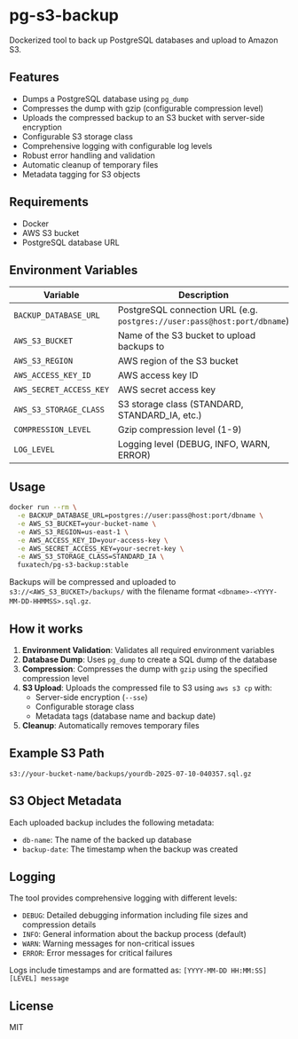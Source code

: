 # pg-s3-backup

Dockerized tool to back up PostgreSQL databases and upload to Amazon S3.

## Features
- Dumps a PostgreSQL database using `pg_dump`
- Compresses the dump with gzip (configurable compression level)
- Uploads the compressed backup to an S3 bucket with server-side encryption
- Configurable S3 storage class
- Comprehensive logging with configurable log levels
- Robust error handling and validation
- Automatic cleanup of temporary files
- Metadata tagging for S3 objects

## Requirements
- Docker
- AWS S3 bucket
- PostgreSQL database URL

## Environment Variables
| Variable            | Description                                 | Default |
|---------------------|---------------------------------------------|---------|
| `BACKUP_DATABASE_URL` | PostgreSQL connection URL (e.g. `postgres://user:pass@host:port/dbname`) | **Required** |
| `AWS_S3_BUCKET`     | Name of the S3 bucket to upload backups to  | **Required** |
| `AWS_S3_REGION`     | AWS region of the S3 bucket                 | **Required** |
| `AWS_ACCESS_KEY_ID` | AWS access key ID                           | **Required** |
| `AWS_SECRET_ACCESS_KEY` | AWS secret access key                   | **Required** |
| `AWS_S3_STORAGE_CLASS` | S3 storage class (STANDARD, STANDARD_IA, etc.) | `STANDARD` |
| `COMPRESSION_LEVEL` | Gzip compression level (1-9)               | `6` |
| `LOG_LEVEL`         | Logging level (DEBUG, INFO, WARN, ERROR)   | `INFO` |

## Usage

```sh
docker run --rm \
  -e BACKUP_DATABASE_URL=postgres://user:pass@host:port/dbname \
  -e AWS_S3_BUCKET=your-bucket-name \
  -e AWS_S3_REGION=us-east-1 \
  -e AWS_ACCESS_KEY_ID=your-access-key \
  -e AWS_SECRET_ACCESS_KEY=your-secret-key \
  -e AWS_S3_STORAGE_CLASS=STANDARD_IA \
  fuxatech/pg-s3-backup:stable
```

Backups will be compressed and uploaded to `s3://<AWS_S3_BUCKET>/backups/` with the filename format `<dbname>-<YYYY-MM-DD-HHMMSS>.sql.gz`.

## How it works
1. **Environment Validation**: Validates all required environment variables
2. **Database Dump**: Uses `pg_dump` to create a SQL dump of the database
3. **Compression**: Compresses the dump with `gzip` using the specified compression level
4. **S3 Upload**: Uploads the compressed file to S3 using `aws s3 cp` with:
   - Server-side encryption (`--sse`)
   - Configurable storage class
   - Metadata tags (database name and backup date)
5. **Cleanup**: Automatically removes temporary files

## Example S3 Path
```
s3://your-bucket-name/backups/yourdb-2025-07-10-040357.sql.gz
```

## S3 Object Metadata
Each uploaded backup includes the following metadata:
- `db-name`: The name of the backed up database
- `backup-date`: The timestamp when the backup was created

## Logging
The tool provides comprehensive logging with different levels:
- `DEBUG`: Detailed debugging information including file sizes and compression details
- `INFO`: General information about the backup process (default)
- `WARN`: Warning messages for non-critical issues
- `ERROR`: Error messages for critical failures

Logs include timestamps and are formatted as: `[YYYY-MM-DD HH:MM:SS] [LEVEL] message`

## License
MIT
